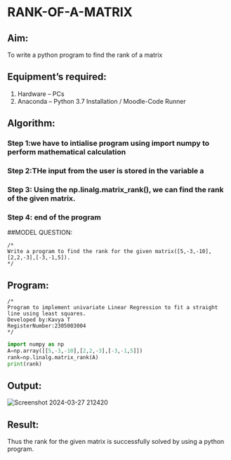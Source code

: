 # RANK-OF-A-MATRIX
## Aim:
To write a python program to find the rank of a matrix
## Equipment’s required:
1. 	Hardware – PCs
2. 	Anaconda – Python 3.7 Installation / Moodle-Code Runner
## Algorithm:
### Step 1:we have to intialise program using import numpy to perform mathematical calculation
### Step 2:THe input from the user is stored in the variable a
### Step 3: Using the np.linalg.matrix_rank(), we can find the rank of the given matrix.
### Step 4:  end of the program
##MODEL QUESTION:
```
/*
Write a program to find the rank for the given matrix([5,-3,-10],[2,2,-3],[-3,-1,5]).
*/
`````
## Program:
```
/*
Program to implement univariate Linear Regression to fit a straight line using least squares.
Developed by:Kavya T 
RegisterNumber:2305003004  
*/
`````
`````python
import numpy as np
A=np.array([[5,-3,-10],[2,2,-3],[-3,-1,5]])
rank=np.linalg.matrix_rank(A)
print(rank)
`````
## Output:
![Screenshot 2024-03-27 212420](https://github.com/Ayvak16122005/RANK-OF-A-MATRIX/assets/147690197/92fb5cd8-70d4-4ded-a7a7-6ab5374da541)

## Result:
Thus the rank for the given matrix is successfully solved by  using a python program.

